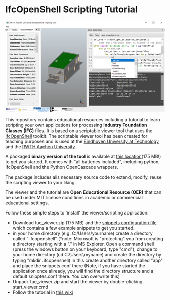 # IfcOpenShell Scripting Tutorial 

![Viewer screenshot](img/rwth_ifc_viewer.png)

This repository contains educational resources including a tutorial to learn scripting your own applications for processing **Industry Foundation Classes (IFC)** files. It is based on a scriptable viewer tool that uses the [IfcOpenShell](http://ifcopenshell.org) toolkit. The scriptable viewer tool has been created for teaching purposes and is used at the [Eindhoven University at Technology](https://www.isbe.tue.nl) and the [RWTH Aachen University](http://dc.rwth-aachen.de) .  

A packaged __binary version of the tool__ is available at [this location]( http://caad.arch.rwth-aachen.de/download/rwth_viewer.zip )(175 MB!) to get you started. It comes with "all batteries included", including python, IfcOpenShell and the Python OpenCascade wrappers.

The package includes alls necessary source code to extend, modify, reuse the scripting viewer to your liking.

The viewer and the tutorial are **Open Educational Resource (OER)** that can be used under MIT license conditions in academic or commericial educational settings. 

Follow these simple steps to 'install' the viewer/scripting application:

  - Download tue_viewer.zip (175 MB) and the [snippets configuration file](https://raw.githubusercontent.com/jakob-beetz/IfcOpenShellScriptingTutorial/master/src/snippets.conf) which contains a few example snippets to get you started.
  - in your home directory (e.g. C:/Users/yourname) create a directory called ".ifcopenshell" (*note: Microsoft is "protecting" you from creating a directory starting with a "." in MS Explorer. Open a command shell (press the windows button on your keyboard, type "cmd"), change to your home directory (cd C:\Users\myname) and create the directory by typing "mkdir .ifcopenshell) in this create another directory called "app" and place the snippets.conf there (Note, if you have started the application once allready, you will find the directory structure and a default snipptes.conf there. You can overwrite this)
  - Unpack tue_viewer.zip and start the viewer by double-clicking start_viewer.cmd
  - Follow the tutorial in [this wiki](https://github.com/jakob-beetz/IfcOpenShellScriptingTutorial/wiki/Home)
